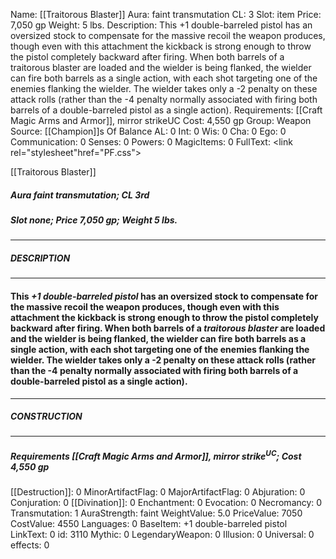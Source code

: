 Name: [[Traitorous Blaster]]
Aura: faint transmutation
CL: 3
Slot: item
Price: 7,050 gp
Weight: 5 lbs.
Description: This +1 double-barreled pistol has an oversized stock to compensate for the massive recoil the weapon produces, though even with this attachment the kickback is strong enough to throw the pistol completely backward after firing. When both barrels of a traitorous blaster are loaded and the wielder is being flanked, the wielder can fire both barrels as a single action, with each shot targeting one of the enemies flanking the wielder. The wielder takes only a -2 penalty on these attack rolls (rather than the -4 penalty normally associated with firing both barrels of a double-barreled pistol as a single action).
Requirements: [[Craft Magic Arms and Armor]], mirror strikeUC
Cost: 4,550 gp
Group: Weapon
Source: [[Champion]]s Of Balance
AL: 0
Int: 0
Wis: 0
Cha: 0
Ego: 0
Communication: 0
Senses: 0
Powers: 0
MagicItems: 0
FullText: <link rel="stylesheet"href="PF.css"><div class="heading"><p class="alignleft">[[Traitorous Blaster]]</p><div style="clear: both;"></div></div><div><h5><b>Aura </b>faint transmutation; <b>CL </b>3rd</h5><h5><b>Slot </b>none; <b>Price </b>7,050 gp; <b>Weight </b>5 lbs.</h5></div><hr/><div><h5><b>DESCRIPTION</b></h5></div><hr/><div><h4><p>This <i>+1 double-barreled pistol</i> has an oversized stock to compensate for the massive recoil the weapon produces, though even with this attachment the kickback is strong enough to throw the pistol completely backward after firing. When both barrels of a <i>traitorous blaster</i> are loaded and the wielder is being flanked, the wielder can fire both barrels as a single action, with each shot targeting one of the enemies flanking the wielder. The wielder takes only a -2 penalty on these attack rolls (rather than the -4 penalty normally associated with firing both barrels of a double-barreled pistol as a single action).</p></h4></div><hr/><div><h5><b>CONSTRUCTION</b></h5></div><hr/><div><h5><b>Requirements </b>[[Craft Magic Arms and Armor]], <i>mirror strike<sup>UC</sup></i>; <b>Cost </b>4,550 gp</h5></div>
[[Destruction]]: 0
MinorArtifactFlag: 0
MajorArtifactFlag: 0
Abjuration: 0
Conjuration: 0
[[Divination]]: 0
Enchantment: 0
Evocation: 0
Necromancy: 0
Transmutation: 1
AuraStrength: faint
WeightValue: 5.0
PriceValue: 7050
CostValue: 4550
Languages: 0
BaseItem: +1 double-barreled pistol
LinkText: 0
id: 3110
Mythic: 0
LegendaryWeapon: 0
Illusion: 0
Universal: 0
effects: 0
